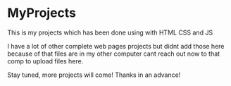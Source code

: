 # MyProjects
This is my projects which has been done using with HTML CSS and JS

I have a lot of other complete web pages projects but didnt add those here because of that files are in my other computer cant reach out now to that comp to upload files here.

Stay tuned, more projects will come!
Thanks in an advance!
